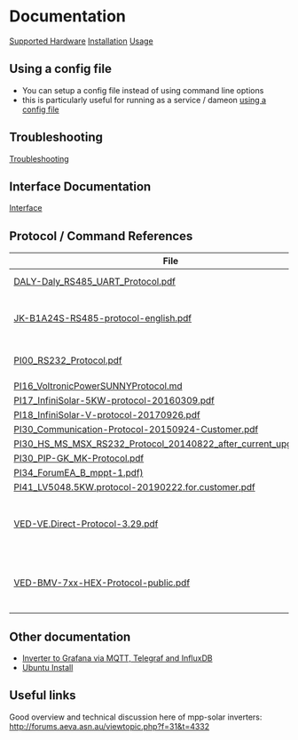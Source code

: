 # Documentation #
[Supported Hardware](hardware.md)
[Installation](installation.md)
[Usage](usage.md)

## Using a config file
* You can setup a config file instead of using command line options
* this is particularly useful for running as a service / dameon
[using a config file](configfile.md)

## Troubleshooting ##
[Troubleshooting](troubleshooting.md)

## Interface Documentation
[Interface](interface.md)

## Protocol / Command References ##
File | Comment | Source
--- | --- | ---
[DALY-Daly_RS485_UART_Protocol.pdf](protocols/DALY-Daly_RS485_UART_Protocol.pdf) | Daly UART protocol | [link](https://diysolarforum.com/resources/daly-smart-bms-manual-and-documentation.48/)
[JK-B1A24S-RS485-protocol-english.pdf](protocols/JK-B1A24S-RS485-protocol-english.pdf) | JKBMS RS485 protocol (un-implemented) |  
[PI00_RS232_Protocol.pdf](protocols/PI00_RS232_Protocol.pdf) | Old? mpp-solar protocol document| [link](https://www.photovoltaikforum.com/core/attachment/7135-protocol-pdf/)
[PI16_VoltronicPowerSUNNYProtocol.md](protocols/PI16_VoltronicPowerSUNNYProtocol.md) | |
[PI17_InfiniSolar-5KW-protocol-20160309.pdf](protocols/PI17_InfiniSolar-5KW-protocol-20160309.pdf) | |
[PI18_InfiniSolar-V-protocol-20170926.pdf](protocols/PI18_InfiniSolar-V-protocol-20170926.pdf) | |
[PI30_Communication-Protocol-20150924-Customer.pdf](protocols/PI30_Communication-Protocol-20150924-Customer.pdf) | |
[PI30_HS_MS_MSX_RS232_Protocol_20140822_after_current_upgrade.pdf](protocols/PI30_HS_MS_MSX_RS232_Protocol_20140822_after_current_upgrade.pdf) | | [link](http://forums.aeva.asn.au/uploads/293/HS_MS_MSX_RS232_Protocol_20140822_after_current_upgrade.pdf)
[PI30_PIP-GK_MK-Protocol.pdf](protocols/PI30_PIP-GK_MK-Protocol.pdf) | |
[PI34_ForumEA_B_mppt-1.pdf)](protocols/PI34_ForumEA_B_mppt-1.pdf) | |
[PI41_LV5048.5KW.protocol-20190222.for.customer.pdf](protocols/PI41_LV5048.5KW.protocol-20190222.for.customer.pdf) | |
[VED-VE.Direct-Protocol-3.29.pdf](protocols/VED-VE.Direct-Protocol-3.29.pdf) | Protocol description for Victron VE Direct devices | [link](https://www.victronenergy.com/support-and-downloads/whitepapers)
[VED-BMV-7xx-HEX-Protocol-public.pdf](protocols/VED-BMV-7xx-HEX-Protocol-public.pdf) | HEX Protocol description for Victron VE Direct devices  | [link](https://www.victronenergy.com/support-and-downloads/whitepapers)

## Other documentation ##
* [Inverter to Grafana via MQTT, Telegraf and InfluxDB](MQTT_Influx_Grafana.md)
* [Ubuntu Install](ubuntu_install.md)


## Useful links
Good overview and technical discussion here of mpp-solar inverters: http://forums.aeva.asn.au/viewtopic.php?f=31&t=4332
